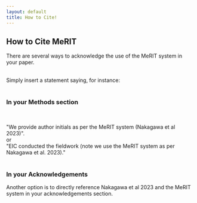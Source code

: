 ```yaml
---
layout: default
title: How to Cite!
---
```



<h2>How to Cite MeRIT</h2>

There are several ways to acknowledge the use of the MeRIT system in your paper.

<br>
Simply insert a statement saying, for instance: <br>
<br>
<h3> In your Methods section </h3>
<br>

"We provide author initials as per the MeRIT system (Nakagawa et al 2023)". <br>
or <br>
"EIC conducted the fieldwork (note we use the MeRIT system as per Nakagawa et al. 2023)."
<br>
<br>

<h3> In your Acknowledgements </h3>

Another option is to directly reference Nakagawa et al 2023 and the MeRIT system in your acknowledgements section.
